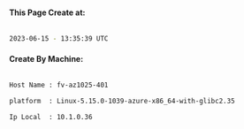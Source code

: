 
   
#### This Page Create at:

```bash

2023-06-15 - 13:35:39 UTC

```

#### Create By Machine:

```bash

Host Name : fv-az1025-401

platform  : Linux-5.15.0-1039-azure-x86_64-with-glibc2.35

Ip Local  : 10.1.0.36

```

